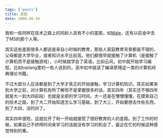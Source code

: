 ```yaml
--- 
tags: ['posts']
title: 差距
date: 2008-06-20
---
```

我和一些同样在技术之路上的同龄人具有不小的差距，如<a href="http://pluskid.lifegoo.com">Male</a>，还有以前金中去了MS的那个人等。

其实这些差距很多人都说是来自小时候的教育，那些人家庭教育背景都是不错的，父母都是大学毕业，或者知识水平比较高。他们都很早就接触了计算机（是接触了计算机而不是接触游戏），小时候就学会了英语。比如云风，初中就开始学习编程，比如toplang里的一些人说到的，高中初中就读了编译原理这一类的计算机经典理论书籍。

不过大部分人应该都是到了大学才真正的开始接触，学习计算机知识。其实如果来到大学之前，对计算机有所了解但不是掌握很多的话，其实四年（其实还不够四年就是大一到大四前段）也就是全部的学习时间。大一还是在懵懵懂懂，在摸索自己的技术之路，到了大二开始知道怎么学习基础，到了大三，开始要想去作些东西，到了大四，没时间了。

其实四年很短，这就拉开了和一开始就接受了很好教育的人的差距。到了工作的时候，如果自己不挤榨时间来学习的话就没有学习的机会了，最近在忙的时候这种感觉特别的重。
